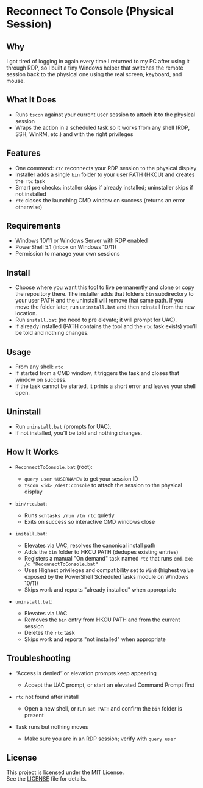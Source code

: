 # Reconnect To Console (Physical Session)

## Why

I got tired of logging in again every time I returned to my PC after using it through RDP, so I built a tiny Windows helper that switches the remote session back to the physical one using the real screen, keyboard, and mouse.

## What It Does

* Runs `tscon` against your current user session to attach it to the physical session
* Wraps the action in a scheduled task so it works from any shell (RDP, SSH, WinRM, etc.) and with the right privileges

## Features

* One command: `rtc` reconnects your RDP session to the physical display
* Installer adds a single `bin` folder to your user PATH (HKCU) and creates the `rtc` task
* Smart pre checks: installer skips if already installed; uninstaller skips if not installed
* `rtc` closes the launching CMD window on success (returns an error otherwise)

## Requirements

* Windows 10/11 or Windows Server with RDP enabled
* PowerShell 5.1 (inbox on Windows 10/11)
* Permission to manage your own sessions

## Install

* Choose where you want this tool to live permanently and clone or copy the repository there. The installer adds that folder’s `bin` subdirectory to your user PATH and the uninstall will remove that same path. If you move the folder later, run `uninstall.bat` and then reinstall from the new location.
* Run `install.bat` (no need to pre elevate; it will prompt for UAC).
* If already installed (PATH contains the tool and the `rtc` task exists) you’ll be told and nothing changes.

## Usage

* From any shell: `rtc`
* If started from a CMD window, it triggers the task and closes that window on success.
* If the task cannot be started, it prints a short error and leaves your shell open.

## Uninstall

* Run `uninstall.bat` (prompts for UAC).
* If not installed, you’ll be told and nothing changes.

## How It Works

* `ReconnectToConsole.bat` (root):

  * `query user %USERNAME%` to get your session ID
  * `tscon <id> /dest:console` to attach the session to the physical display

* `bin/rtc.bat`:

  * Runs `schtasks /run /tn rtc` quietly
  * Exits on success so interactive CMD windows close

* `install.bat`:

  * Elevates via UAC, resolves the canonical install path
  * Adds the `bin` folder to HKCU PATH (dedupes existing entries)
  * Registers a manual "On demand" task named `rtc` that runs `cmd.exe /c "ReconnectToConsole.bat"`
  * Uses Highest privileges and compatibility set to `Win8` (highest value exposed by the PowerShell ScheduledTasks module on Windows 10/11)
  * Skips work and reports "already installed" when appropriate

* `uninstall.bat`:

  * Elevates via UAC
  * Removes the `bin` entry from HKCU PATH and from the current session
  * Deletes the `rtc` task
  * Skips work and reports "not installed" when appropriate

## Troubleshooting

* “Access is denied” or elevation prompts keep appearing

  * Accept the UAC prompt, or start an elevated Command Prompt first

* `rtc` not found after install

  * Open a new shell, or run `set PATH` and confirm the `bin` folder is present

* Task runs but nothing moves

  * Make sure you are in an RDP session; verify with `query user`

## License

This project is licensed under the MIT License.  
See the [LICENSE](./LICENSE) file for details.